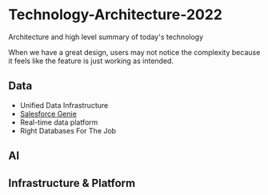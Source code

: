 # Technology-Architecture-2022
Architecture and high level summary of today's technology

When we have a great design, users may not notice the complexity because it feels like the feature is just working as intended. 

## Data
* Unified Data Infrastructure 
* [Salesforce Genie](docs/SalesforceGenie2022.md)
* Real-time data platform
* Right Databases For The Job

## AI

## Infrastructure & Platform  

